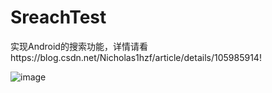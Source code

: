 # SreachTest
实现Android的搜索功能，详情请看https://blog.csdn.net/Nicholas1hzf/article/details/105985914!

![image](https://img-blog.csdnimg.cn/20200508145935986.gif#pic_center)

